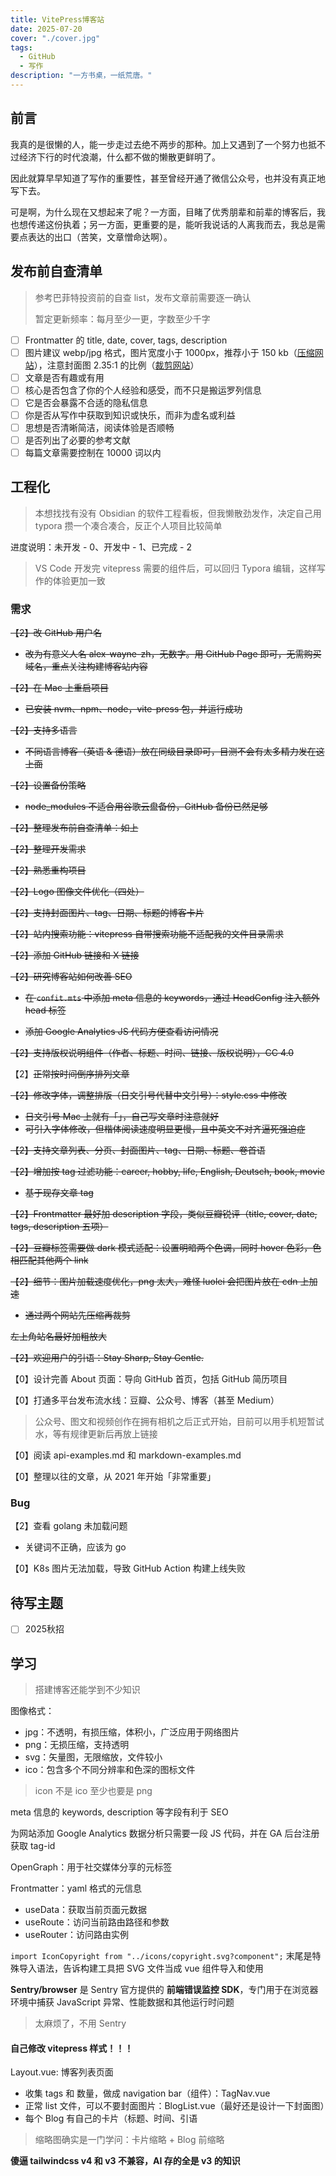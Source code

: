 ```yaml
---
title: VitePress博客站
date: 2025-07-20
cover: "./cover.jpg"
tags: 
  - GitHub
  - 写作
description: "一方书桌，一纸荒唐。"
---
```



## 前言

我真的是很懒的人，能一步走过去绝不两步的那种。加上又遇到了一个努力也抵不过经济下行的时代浪潮，什么都不做的懒散更鲜明了。

因此就算早早知道了写作的重要性，甚至曾经开通了微信公众号，也并没有真正地写下去。

可是啊，为什么现在又想起来了呢？一方面，目睹了优秀朋辈和前辈的博客后，我也想传递这份执着；另一方面，更重要的是，能听我说话的人离我而去，我总是需要点表达的出口（苦笑，文章憎命达啊）。

## 发布前自查清单

> 参考巴菲特投资前的自查 list，发布文章前需要逐一确认
>
> 暂定更新频率：每月至少一更，字数至少千字

* [ ] Frontmatter 的 title, date, cover, tags, description
* [ ] 图片建议 webp/jpg 格式，图片宽度小于 1000px，推荐小于 150 kb（[压缩网站](https://squoosh.app/)），注意封面图 2.35:1 的比例（[裁剪网站](https://croppola.com/)）
* [ ] 文章是否有趣或有用
* [ ] 核心是否包含了你的个人经验和感受，而不只是搬运罗列信息
* [ ] 它是否会暴露不合适的隐私信息
* [ ] 你是否从写作中获取到知识或快乐，而非为虚名或利益
* [ ] 思想是否清晰简洁，阅读体验是否顺畅
* [ ] 是否列出了必要的参考文献
* [ ] 每篇文章需要控制在 10000 词以内

## 工程化

> 本想找找有没有 Obsidian 的软件工程看板，但我懒散劲发作，决定自己用 typora 攒一个凑合凑合，反正个人项目比较简单

进度说明：未开发 - 0、开发中 - 1、已完成 - 2

> VS Code 开发完 vitepress 需要的组件后，可以回归 Typora 编辑，这样写作的体验更加一致

### 需求

~~【2】改 GitHub 用户名~~

* ~~改为有意义人名 alex-wayne-zh，无数字。用 GitHub Page 即可，无需购买域名，重点关注构建博客站内容~~

~~【2】在 Mac 上重启项目~~

* ~~已安装 nvm、npm、node，vite-press 包，并运行成功~~

~~【2】支持多语言~~

* ~~不同语言博客（英语 & 德语）放在同级目录即可，目测不会有太多精力发在这上面~~

~~【2】设置备份策略~~

* ~~node_modules 不适合用谷歌云盘备份，GitHub 备份已然足够~~

~~【2】整理发布前自查清单：如上~~

~~【2】整理开发需求~~

~~【2】熟悉重构项目~~

~~【2】Logo 图像文件优化（四处）~~

~~【2】支持封面图片、tag、日期、标题的博客卡片~~

~~【2】站内搜索功能：vitepress 自带搜索功能不适配我的文件目录需求~~

~~【2】添加 GitHub 链接和 X 链接~~

~~【2】研究博客站如何改善 SEO~~

* ~~在 `confit.mts`  中添加 meta 信息的 keywords，通过 HeadConfig 注入额外 head 标签~~

* ~~添加 Google Analytics JS 代码方便查看访问情况~~

~~【2】支持版权说明组件（作者、标题、时间、链接、版权说明），CC 4.0~~

【2】~~正常按时间倒序排列文章~~

~~【2】修改字体，调整排版（日文引号代替中文引号）：style.css 中修改~~

* ~~日文引号 Mac 上就有「」，自己写文章时注意就好~~
* ~~可引入字体修改，但楷体阅读速度明显更慢，且中英文不对齐逼死强迫症~~

~~【2】支持文章列表、分页、封面图片、tag、日期、标题、卷首语~~

~~【2】增加按 tag 过滤功能：career, hobby, life, English, Deutsch, book, movie~~

* ~~基于现存文章 tag~~

~~【2】Frontmatter 最好加 description 字段，类似豆瓣锐评（title, cover, date, tags, description 五项）~~

~~【2】豆瓣标签需要做 dark 模式适配：设置明暗两个色调，同时 hover 色彩，色相匹配其他两个 link~~

~~【2】细节：图片加载速度优化，png 太大，难怪 luolei 会把图片放在 cdn 上加速~~

* ~~通过两个网站先压缩再裁剪~~

~~左上角站名最好加粗放大~~

~~【2】欢迎用户的引语：Stay Sharp, Stay Gentle.~~



【0】设计完善 About 页面：导向 GitHub 首页，包括 GitHub 简历项目

【0】打通多平台发布流水线：豆瓣、公众号、博客（甚至 Medium）

> 公众号、图文和视频创作在拥有相机之后正式开始，目前可以用手机短暂试水，等有规律更新后再放上链接

【0】阅读 api-examples.md 和 markdown-examples.md

【0】整理以往的文章，从 2021 年开始「非常重要」

### Bug

【2】查看 golang 未加载问题

* 关键词不正确，应该为 go

【0】K8s 图片无法加载，导致 GitHub Action 构建上线失败

## 待写主题

* [ ] 2025秋招

## 学习

> 搭建博客还能学到不少知识

图像格式：

* jpg：不透明，有损压缩，体积小，广泛应用于网络图片
* png：无损压缩，支持透明
* svg：矢量图，无限缩放，文件较小
* ico：包含多个不同分辨率和色深的图标文件

> icon 不是 ico 至少也要是 png

meta 信息的 keywords, description 等字段有利于 SEO

为网站添加 Google Analytics 数据分析只需要一段 JS 代码，并在 GA 后台注册获取 tag-id

OpenGraph：用于社交媒体分享的元标签

Frontmatter：yaml 格式的元信息

* useData：获取当前页面元数据
* useRoute：访问当前路由路径和参数
* useRouter：访问路由实例

`import IconCopyright from "../icons/copyright.svg?component";` 末尾是特殊导入语法，告诉构建工具把 SVG 文件当成 vue 组件导入和使用

**Sentry/browser** 是 Sentry 官方提供的 **前端错误监控 SDK**，专门用于在浏览器环境中捕获 JavaScript 异常、性能数据和其他运行时问题

> 太麻烦了，不用 Sentry

#### 自己修改 vitepress 样式！！！

Layout.vue: 博客列表页面

* 收集 tags 和 数量，做成 navigation bar（组件）：TagNav.vue
* 正常 list 文件，可以不要封面图片：BlogList.vue（最好还是设计一下封面图）
* 每个 Blog 有自己的卡片（标题、时间、引语

> 缩略图确实是一门学问：卡片缩略 + Blog 前缩略

**傻逼 tailwindcss v4 和 v3 不兼容，AI 存的全是 v3 的知识**
